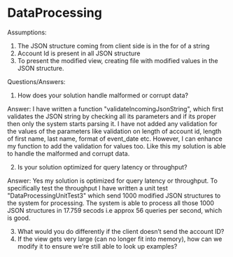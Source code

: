 # DataProcessing

Assumptions:
1) The JSON structure coming from client side is in the for of a string
2) Account Id is present in all JSON structure
3) To present the modified view, creating file with modified values in the JSON structure.

Questions/Answers:

1. How does your solution handle malformed or corrupt data?

Answer: I have written a function "validateIncomingJsonString", which first validates the JSON string by checking all its parameters and if its proper then only the system starts parsing it. I have not added any validation for the values of the parameters like validation on length of account id, length of first name, last name, format of event_date etc. However, I can enhance my function to add the validation for values too.
Like this my solution is able to handle the malformed and corrupt data.

2. Is your solution optimized for query latency or throughput?

Answer: Yes my solution is optimized for query latency or throughput. To specifically test the throughput I have written a unit test "DataProcessingUnitTest3" which send 1000 modified JSON structures to the system for processing. The system is able to process all those 1000 JSON structures in 17.759 secods i.e approx 56 queries per second, which is good.

3. What would you do differently if the client doesn’t send the account ID?
4. If the view gets very large (can no longer fit into memory), how can we modify it to ensure we’re still able to look up examples?
